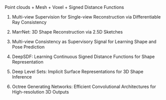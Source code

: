 Point clouds + Mesh + Voxel + Signed Distance Functions

1. Multi-view Supervision for Single-view Reconstruction via Differentiable Ray Consistency

2. MarrNet: 3D Shape Reconstruction via 2.5D Sketches

3. Multi-view Consistency as Supervisory Signal for Learning Shape and Pose Prediction

4. DeepSDF: Learning Continuous Signed Distance Functions for Shape Representation

5. Deep Level Sets: Implicit Surface Representations for 3D Shape Inference

6. Octree Generating Networks: Efficient Convolutional Architectures for High-resolution 3D Outputs